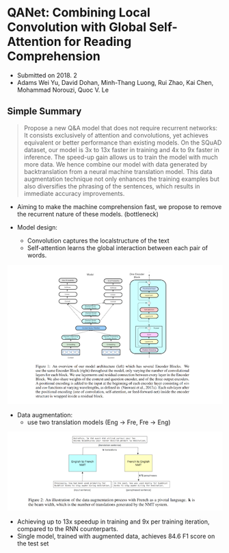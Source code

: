 # QANet: Combining Local Convolution with Global Self-Attention for Reading Comprehension

- Submitted on 2018. 2
- Adams Wei Yu, David Dohan, Minh-Thang Luong, Rui Zhao, Kai Chen, Mohammad Norouzi, Quoc V. Le

## Simple Summary

> Propose a new Q\&A model that does not require recurrent networks:  It consists exclusively of attention and convolutions, yet achieves equivalent or better performance than existing models. On the SQuAD dataset, our model is 3x to 13x faster in training and 4x to 9x faster in inference. The speed-up gain allows us to train the model with much more data. We hence  combine our model with data generated by backtranslation from a neural machine translation model. This data augmentation technique  not only enhances the training examples but also diversifies the phrasing of the sentences, which results in immediate accuracy improvements.

- Aiming to make the machine comprehension fast, we propose to remove the recurrent nature of these models. (bottleneck)

- Model design:
	- Convolution captures the localstructure of the text
	- Self-attention learns the global interaction between each pair of words.

![images](../../images/qanet_1.png)
	
- Data augmentation:
	- use two translation models (Eng -> Fre, Fre -> Eng)

![images](../../images/qanet_2.png)

- Achieving up to 13x speedup in training and 9x per training iteration, compared to the RNN counterparts.
- Single model, trained with augmented data, achieves 84.6 F1 score on the test set